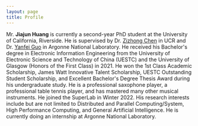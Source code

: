```yaml
---
layout: page
title: Profile
---
```

Mr. **Jiajun Huang** is currently a second-year PhD student at the University of California, Riverside. He is supervised by Dr. [Zizhong Chen](https://www.cs.ucr.edu/~chen/superlab/people.html) in UCR and Dr. [Yanfei Guo](https://www.anl.gov/profile/yanfei-guo) in Argonne National Laboratory.
He received his Bachelor's degree in Electronic Information Engineering from the University of Electronic Science and Technology of China (UESTC) and the University of Glasgow (Honors of the First Class) in 2021. He won the 1st Class Academic Scholarship, James Watt Innovative Talent Scholarship, UESTC Outstanding Student Scholarship, and Excellent Bachelor's Degree Thesis Award during his undergraduate study. He is a professional saxophone player, a professional table tennis player, and has mastered many other musical instruments. He joined the SuperLab in Winter 2022. His research interests include but are not limited to Distributed and Parallel Computing/System, High Performance Computing, and General Artificial Intelligence. He is currently doing an internship at Argonne National Laboratory.
